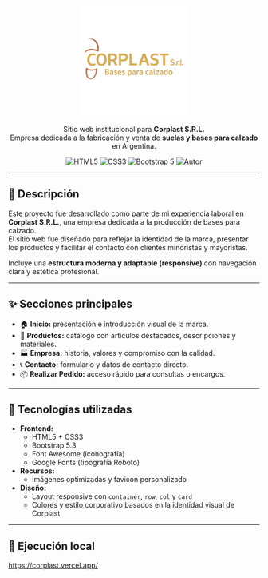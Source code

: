 <p align="center">
  <img src="img/logo4.png" alt="Corplast logo" width="220"/>
</p>

<p align="center">
  Sitio web institucional para <b>Corplast S.R.L.</b><br/>
  Empresa dedicada a la fabricación y venta de <b>suelas y bases para calzado</b> en Argentina.
</p>

<p align="center">
  <img src="https://img.shields.io/badge/HTML5-%23E34F26.svg?&style=flat&logo=html5&logoColor=white" alt="HTML5"/>
  <img src="https://img.shields.io/badge/CSS3-%231572B6.svg?&style=flat&logo=css3&logoColor=white" alt="CSS3"/>
  <img src="https://img.shields.io/badge/Bootstrap-5.3-7952B3?style=flat&logo=bootstrap&logoColor=white" alt="Bootstrap 5"/>
  <img src="https://img.shields.io/badge/Hecho%20por-Agustín%20Pujol-orange" alt="Autor"/>
</p>

---

## 🏢 Descripción

Este proyecto fue desarrollado como parte de mi experiencia laboral en **Corplast S.R.L.**, una empresa dedicada a la producción de bases para calzado.  
El sitio web fue diseñado para reflejar la identidad de la marca, presentar los productos y facilitar el contacto con clientes minoristas y mayoristas.

Incluye una **estructura moderna y adaptable (responsive)** con navegación clara y estética profesional.

---

## ✨ Secciones principales

- 🏠 **Inicio:** presentación e introducción visual de la marca.  
- 🧱 **Productos:** catálogo con artículos destacados, descripciones y materiales.  
- 🏭 **Empresa:** historia, valores y compromiso con la calidad.  
- 📞 **Contacto:** formulario y datos de contacto directo.  
- 📦 **Realizar Pedido:** acceso rápido para consultas o encargos.

---

## 🧰 Tecnologías utilizadas

- **Frontend:**
  - HTML5 + CSS3
  - Bootstrap 5.3
  - Font Awesome (iconografía)
  - Google Fonts (tipografía Roboto)
- **Recursos:**
  - Imágenes optimizadas y favicon personalizado
- **Diseño:**
  - Layout responsive con `container`, `row`, `col` y `card`
  - Colores y estilo corporativo basados en la identidad visual de Corplast

---

## 🚀 Ejecución local

https://corplast.vercel.app/
